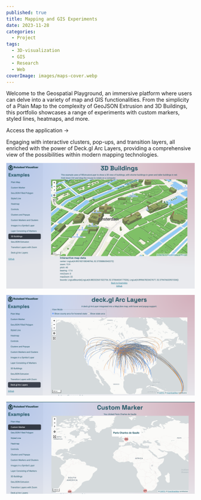 ```yaml
---
published: true
title: Mapping and GIS Experiments
date: 2023-11-28
categories:
  - Project
tags:
  - 3D-visualization
  - GIS
  - Research
  - Web
coverImage: images/maps-cover.webp
---
```


Welcome to the Geospatial Playground, an immersive platform where users can delve into a variety of map and GIS functionalities. From the simplicity of a Plain Map to the complexity of GeoJSON Extrusion and 3D Buildings, this portfolio showcases a range of experiments with custom markers, styled lines, heatmaps, and more.

Access the application →

Engaging with interactive clusters, pop-ups, and transition layers, all enriched with the power of Deck.gl Arc Layers, providing a comprehensive view of the possibilities within modern mapping technologies.

![](./images/image.png)

![](./images/image-1.png)

![](./images/image-5.png)
